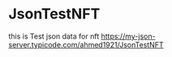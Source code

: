 # JsonTestNFT
this is Test json data for nft
https://my-json-server.typicode.com/ahmed1921/JsonTestNFT
